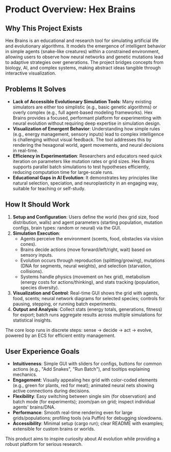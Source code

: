 # Product Overview: Hex Brains

## Why This Project Exists
Hex Brains is an educational and research tool for simulating artificial life and evolutionary algorithms. It models the emergence of intelligent behavior in simple agents (snake-like creatures) within a constrained environment, allowing users to observe how neural networks and genetic mutations lead to adaptive strategies over generations. The project bridges concepts from biology, AI, and complex systems, making abstract ideas tangible through interactive visualization.

## Problems It Solves
- **Lack of Accessible Evolutionary Simulation Tools**: Many existing simulators are either too simplistic (e.g., basic genetic algorithms) or overly complex (e.g., full agent-based modeling frameworks). Hex Brains provides a focused, performant platform for experimenting with neural evolution without requiring deep expertise in simulation design.
- **Visualization of Emergent Behavior**: Understanding how simple rules (e.g., energy management, sensory inputs) lead to complex intelligence is challenging without visual feedback. The tool addresses this by rendering the hexagonal world, agent movements, and neural decisions in real-time.
- **Efficiency in Experimentation**: Researchers and educators need quick iteration on parameters like mutation rates or grid sizes. Hex Brains supports parallel batch simulations to test hypotheses efficiently, reducing computation time for large-scale runs.
- **Educational Gaps in AI Evolution**: It demonstrates key principles like natural selection, speciation, and neuroplasticity in an engaging way, suitable for teaching or self-study.

## How It Should Work
1. **Setup and Configuration**: Users define the world (hex grid size, food distribution, walls) and agent parameters (starting population, mutation configs, brain types: random or neural) via the GUI.
2. **Simulation Execution**:
   - Agents perceive the environment (scents, food, obstacles via vision cones).
   - Brains decide actions (move forward/left/right, wait) based on sensory inputs.
   - Evolution occurs through reproduction (splitting/growing), mutations (DNA for segments, neural weights), and selection (starvation, collisions).
   - Systems handle physics (movement on hex grid), metabolism (energy costs for actions/thinking), and stats tracking (population, species diversity).
3. **Visualization and Control**: Real-time GUI shows the grid with agents, food, scents; neural network diagrams for selected species; controls for pausing, stepping, or running batch experiments.
4. **Output and Analysis**: Collect stats (energy totals, generations, fitness) for export; batch runs aggregate results across multiple simulations for statistical insights.

The core loop runs in discrete steps: sense → decide → act → evolve, powered by an ECS for efficient entity management.

## User Experience Goals
- **Intuitiveness**: Simple GUI with sliders for configs, buttons for common actions (e.g., "Add Snakes", "Run Batch"), and tooltips explaining mechanics.
- **Engagement**: Visually appealing hex grid with color-coded elements (e.g., green for plants, red for meat); animated neural nets showing active connections during decisions.
- **Flexibility**: Easy switching between single sim (for observation) and batch mode (for experiments); zoom/pan on grid; inspect individual agents' brains/DNA.
- **Performance**: Smooth real-time rendering even for large grids/populations; profiling tools (via Puffin) for debugging slowdowns.
- **Accessibility**: Minimal setup (cargo run); clear README with examples; extensible for custom brains or worlds.

This product aims to inspire curiosity about AI evolution while providing a robust platform for serious research.